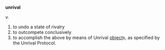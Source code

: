 **unrival**

*v.*

1. to undo a state of rivalry
1. to outcompete conclusively
1. to accomplish the above by means of Unrival [object](object/README)s, as specified by the Unrival Protocol.
